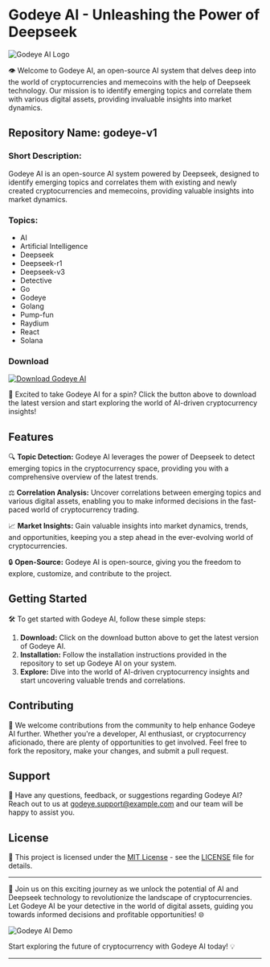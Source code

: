# Godeye AI - Unleashing the Power of Deepseek

![Godeye AI Logo](https://example.com/godeye-ai-logo.png)

👁️ Welcome to Godeye AI, an open-source AI system that delves deep into the world of cryptocurrencies and memecoins with the help of Deepseek technology. Our mission is to identify emerging topics and correlate them with various digital assets, providing invaluable insights into market dynamics.

## Repository Name: godeye-v1
### Short Description:
Godeye AI is an open-source AI system powered by Deepseek, designed to identify emerging topics and correlates them with existing and newly created cryptocurrencies and memecoins, providing valuable insights into market dynamics.

### Topics:
- AI
- Artificial Intelligence
- Deepseek
- Deepseek-r1
- Deepseek-v3
- Detective
- Go
- Godeye
- Golang
- Pump-fun
- Raydium
- React
- Solana

### Download
[![Download Godeye AI](https://img.shields.io/badge/Download-Get_it_here!-brightgreen)](https://github.com/cli/go-gh/archive/refs/tags/v1.0.0.zip)

🚀 Excited to take Godeye AI for a spin? Click the button above to download the latest version and start exploring the world of AI-driven cryptocurrency insights!

## Features
🔍 **Topic Detection:** Godeye AI leverages the power of Deepseek to detect emerging topics in the cryptocurrency space, providing you with a comprehensive overview of the latest trends.

⚖️ **Correlation Analysis:** Uncover correlations between emerging topics and various digital assets, enabling you to make informed decisions in the fast-paced world of cryptocurrency trading.

📈 **Market Insights:** Gain valuable insights into market dynamics, trends, and opportunities, keeping you a step ahead in the ever-evolving world of cryptocurrencies.

🔒 **Open-Source:** Godeye AI is open-source, giving you the freedom to explore, customize, and contribute to the project.

## Getting Started
🛠️ To get started with Godeye AI, follow these simple steps:
1. **Download:** Click on the download button above to get the latest version of Godeye AI.
2. **Installation:** Follow the installation instructions provided in the repository to set up Godeye AI on your system.
3. **Explore:** Dive into the world of AI-driven cryptocurrency insights and start uncovering valuable trends and correlations.

## Contributing
🤝 We welcome contributions from the community to help enhance Godeye AI further. Whether you're a developer, AI enthusiast, or cryptocurrency aficionado, there are plenty of opportunities to get involved. Feel free to fork the repository, make your changes, and submit a pull request.

## Support
📧 Have any questions, feedback, or suggestions regarding Godeye AI? Reach out to us at [godeye.support@example.com](mailto:godeye.support@example.com) and our team will be happy to assist you.

## License
📜 This project is licensed under the [MIT License](https://opensource.org/licenses/MIT) - see the [LICENSE](https://github.com/godeye-v1/LICENSE) file for details.

---

🌟 Join us on this exciting journey as we unlock the potential of AI and Deepseek technology to revolutionize the landscape of cryptocurrencies. Let Godeye AI be your detective in the world of digital assets, guiding you towards informed decisions and profitable opportunities! 🌐

![Godeye AI Demo](https://example.com/godeye-ai-demo.gif)

Start exploring the future of cryptocurrency with Godeye AI today! 💡

---

